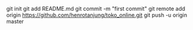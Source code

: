 git init
git add README.md
git commit -m "first commit"
git remote add origin https://github.com/henrotanjung/toko_online.git
git push -u origin master
